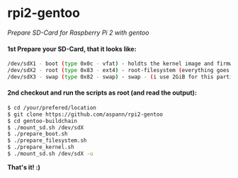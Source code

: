 # rpi2-gentoo
*Prepare SD-Card for Raspberry Pi 2 with gentoo*

#### 1st Prepare your SD-Card, that it looks like:
```sh
/dev/sdX1 - boot (type 0x0c - vfat) - holdts the kernel image and firmware
/dev/sdX2 - root (type 0x83 - ext4) - root-filesystem (everything goes in here)
/dev/sdX3 - swap (type 0x82 - swap) - swap - (i use 2GiB for this partition)
```

#### 2nd checkout and run the scripts as root (and read the output):

```sh
$ cd /your/prefered/location
$ git clone https://github.com/aspann/rpi2-gentoo
$ cd gentoo-buildchain
$ ./mount_sd.sh /dev/sdX
$ ./prepare_boot.sh
$ ./prepare_filesystem.sh
$ ./prepare_kernel.sh
$ ./mount_sd.sh /dev/sdX -u
```

**That's it! :)**
